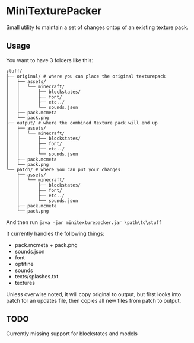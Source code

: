 # MiniTexturePacker

Small utility to maintain a set of changes ontop of an existing texture pack.

## Usage

You want to have 3 folders like this:
```
stuff/
├── original/ # where you can place the original texturepack
│   ├── assets/
│   │   └── minecraft/
│   │       ├── blockstates/
│   │       ├── font/
│   │       ├── etc../
│   │       └── sounds.json
│   ├── pack.mcmeta
│   └── pack.png
├── output/ # where the combined texture pack will end up
│   ├── assets/
│   │   └── minecraft/
│   │       ├── blockstates/
│   │       ├── font/
│   │       ├── etc../
│   │       └── sounds.json
│   ├── pack.mcmeta
│   └── pack.png
└── patch/ # where you can put your changes
    ├── assets/
    │   └── minecraft/
    │       ├── blockstates/
    │       ├── font/
    │       ├── etc../
    │       └── sounds.json
    ├── pack.mcmeta
    └── pack.png
```

And then run `java -jar minitexturepacker.jar \path\to\stuff`

It currently handles the following things:
* pack.mcmeta + pack.png
* sounds.json
* font
* optifine
* sounds
* texts/splashes.txt
* textures

Unless overwise noted, it will copy original to output, but first looks into patch for an updates file, then copies all new files from patch to output.

## TODO
Currently missing support for blockstates and models
